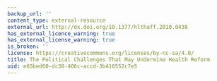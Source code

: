 ```yaml
---
backup_url: ''
content_type: external-resource
external_url: http://dx.doi.org/10.1377/hlthaff.2010.0438
has_external_licence_warning: true
has_external_license_warning: true
is_broken: ''
license: https://creativecommons.org/licenses/by-nc-sa/4.0/
title: The Political Challenges That May Undermine Health Reform
uid: e65bed60-dc38-406c-accd-3b416552c7e5
---
```

